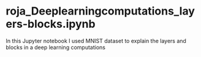# roja_Deeplearningcomputations_layers-blocks.ipynb
In this Jupyter notebook I used MNIST dataset to explain the layers and blocks in a deep learning computations 
